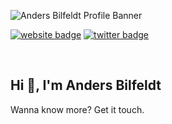 ![Anders Bilfeldt Profile Banner](https://raw.githubusercontent.com/bilfeldt/bilfeldt/master/images/profile-banner.png) 

[![website badge](https://img.shields.io/badge/website-anders.bilfeldt.com-green?style=for-the-badge)](https://anders.bilfeldt.com)
[![twitter badge](https://img.shields.io/badge/twitter-@AndersBilfeldt-orange?style=for-the-badge&logo=twitter)](https://twitter.com/andersbilfeldt)


<br/>

## Hi 👋, I'm Anders Bilfeldt

Wanna know more? Get it touch.
